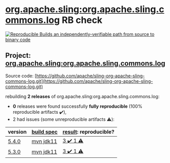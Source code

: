 [org.apache.sling:org.apache.sling.commons.log](https://search.maven.org/artifact/org.apache.sling/org.apache.sling.commons.log/) RB check
=======

[![Reproducible Builds](https://reproducible-builds.org/images/logos/rb.svg) an independently-verifiable path from source to binary code](https://reproducible-builds.org/)

## Project: [org.apache.sling:org.apache.sling.commons.log](https://search.maven.org/artifact/org.apache.sling/org.apache.sling.commons.log/)

Source code: [https://github.com/apache/sling-org-apache-sling-commons-log.git](https://github.com/apache/sling-org-apache-sling-commons-log.git)

rebuilding **2 releases** of org.apache.sling:org.apache.sling.commons.log:
- **0** releases were found successfully **fully reproducible** (100% reproducible artifacts :heavy_check_mark:),
- 2 had issues (some unreproducible artifacts :warning:):

| version | [build spec](BUILDSPEC.md) | [result](https://reproducible-builds.org/docs/jvm/): reproducible? |
| -- | --------- | ------ |
| [5.4.0](https://search.maven.org/artifact/org.apache.sling/org.apache.sling.commons.log/5.4.0/pom) | [mvn jdk11](org.apache.sling.commons.log-5.4.0.buildspec) | [3 :heavy_check_mark:  1 :warning:](org.apache.sling.commons.log-5.4.0.buildcompare) |
| [5.3.0](https://search.maven.org/artifact/org.apache.sling/org.apache.sling.commons.log/5.3.0/pom) | [mvn jdk11](org.apache.sling.commons.log-5.3.0.buildspec) | [3 :heavy_check_mark:  1 :warning:](org.apache.sling.commons.log-5.3.0.buildcompare) |
